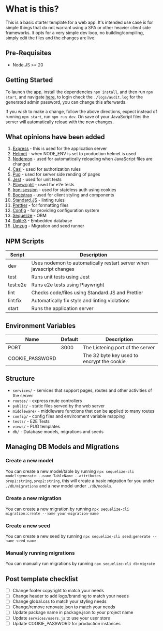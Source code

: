 # What is this?

This is a basic starter template for a web app. It's intended use case is for simple things that do not warrant using a SPA or other heavier client side frameworks. It opts for a very simple dev loop, no building/compiling, simply edit the files and the changes are live.

## Pre-Requisites

- Node.JS >= 20

## Getting Started

To launch the app, install the dependencies `npm install`, and then run `npm start`, and navigate [here](http://localhost:3000/), to login check the `./logs/audit.log` for the generated admin password, you can change this afterwards.

If you wish to make a change, follow the above directions, expect instead of running `npm start`, run `npm run dev`. On save of your JavaScript files the server will automatically reload with the new changes.

## What opinions have been added

1. [Express](https://www.npmjs.com/package/express) - this is used for the application server
2. [Helmet](https://www.npmjs.com/package/helmet) - when NODE_ENV is set to production helmet is used
3. [Nodemon](https://www.npmjs.com/package/nodemon) - used for automatically reloading when JavaScript files are changed
4. [Casl](https://www.npmjs.com/package/@casl/ability) - used for authorization rules
5. [Pug](https://www.npmjs.com/package/pug) - used for server side rending of pages
6. [Jest](https://www.npmjs.com/package/jest) - used for unit tests
7. [Playwright](https://www.npmjs.com/package/playwright) - used for e2e tests
8. [Iron-session](https://www.npmjs.com/package/iron-session) - used for stateless auth using cookies
9. [Bootstrap](https://www.npmjs.com/package/bootstrap) - used for client styling and components
10. [Standard.JS](https://www.npmjs.com/package/standard) - linting rules
11. [Prettier](https://www.npmjs.com/package/prettier) - for formatting files
12. [Config](https://www.npmjs.com/package/config) - for providing configuration system
13. [Sequelize](https://www.npmjs.com/package/sequelize) - ORM
14. [Sqlite3](https://www.npmjs.com/package/sqlite3) - Embedded database
15. [Umzug](https://www.npmjs.com/package/umzug) - Migration and seed runner

## NPM Scripts

| Script   | Description                                                          |
| -------- | -------------------------------------------------------------------- |
| dev      | Uses nodemon to automatically restart server when javascript changes |
| test     | Runs unit tests using Jest                                           |
| test:e2e | Runs e2e tests using Playwright                                      |
| lint     | Checks code/files using Standard.JS and Prettier                     |
| lint:fix | Automatically fix style and linting violations                       |
| start    | Runs the application server                                          |

## Environment Variables

| Name            | Default | Description                                |
| --------------- | ------- | ------------------------------------------ |
| PORT            | 3000    | The Listening port of the server           |
| COOKIE_PASSWORD |         | The 32 byte key used to encrypt the cookie |

## Structure

- `services/` - services that support pages, routes and other activities of the server
- `routes/` - express route controllers
- `public/` - static files served by the web server
- `middleware/` - middleware functions that can be applied to many routes
- `config/` - config files and environment variable mapping
- `tests/` - E2E Tests
- `views/` - PUG templates
- `db/` - Database models, migrations and seeds

## Managing DB Models and Migrations

### Create a new model

You can create a new model/table by running `npx sequelize-cli model:generate --name TableName --attributes prop1:string,prop2:string`, this will create a basic migration for you under `./db/migrations` and a new model under `./db/models`.

### Create a new migration

You can create a new migration by running `npx sequelize-cli migration:create --name your-migration-name`

### Create a new seed

You can create a new seed by running `npx sequelize-cli seed:generate --name seed-name`

### Manually running migrations

You can manually run migrations by running `npx sequelize-cli db:migrate`

## Post template checklist

- [ ] Change footer copyright to match your needs
- [ ] Change header to add logo/branding to match your needs
- [ ] Change global.css to match your styling needs
- [ ] Change/remove renovate.json to match your needs
- [ ] Update package name in package.json to your project name
- [ ] Update `services/users.js` to use your user store
- [ ] Update COOKIE_PASSWORD for production instances
